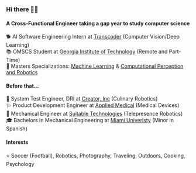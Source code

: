 ### Hi there 👋🏽

#### A Cross-Functional Engineer taking a gap year to study computer science
🐕 AI Software Engineering Intern at [Transcoder](http://transcoder.live) (Computer Vision/Deep Learning)<br />
📚 OMSCS Student at [Georgia Institute of Technology](https://omscs.gatech.edu) (Remote and Part-Time)<br />
🎯 Masters Specializations: [Machine Learning](https://omscs.gatech.edu/specialization-machine-learning) & [Computational Perception and Robotics](https://omscs.gatech.edu/specialization-computational-perception-robotics)

#### Before that...
🍔 System Test Engineer, DRI at [Creator, Inc](https://www.creator.rest) (Culinary Robotics)<br />
🩺 Product Development Engineer at [Applied Medical](https://www.appliedmedical.com) (Medical Devices)<br />
🤖 Mechanical Engineer at [Suitable Technologies](https://gobe.blue-ocean-robotics.com) (Telepresence Robotics)<br />
🎓 Bachelors in Mechanical Engineering at [Miami Univeristy](https://miamioh.edu/cec/) (Minor in Spanish)<br />

#### Interests
⭐️ Soccer (Football), Robotics, Photography, Traveling, Outdoors, Cooking, Psychology

